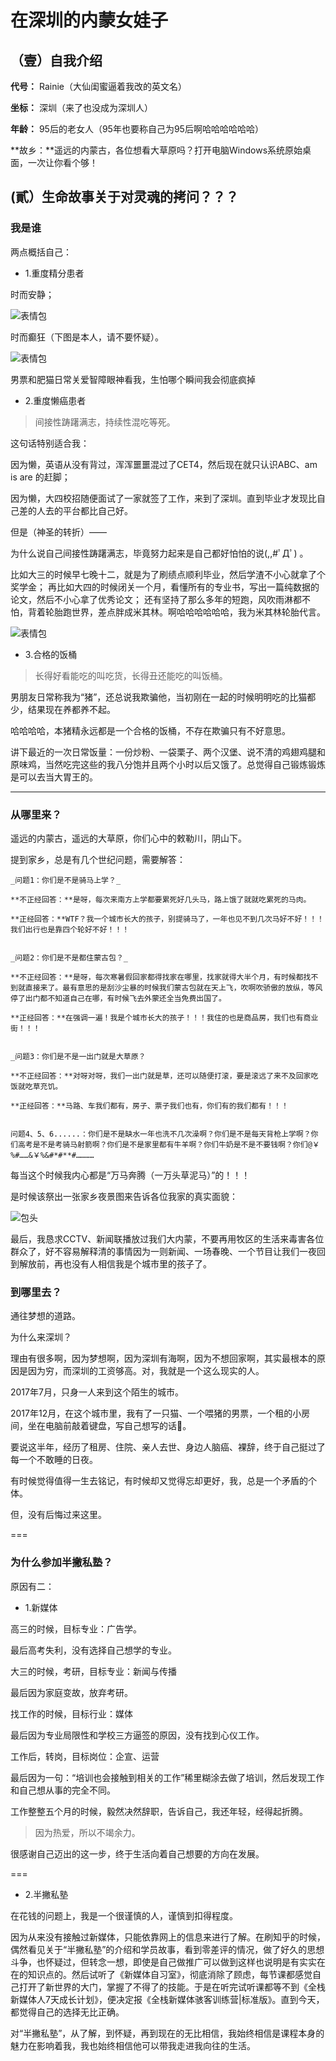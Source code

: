 
# 在深圳的内蒙女娃子

## （壹）自我介绍

**代号：** Rainie（大仙闺蜜逼着我改的英文名）

**坐标：** 深圳（来了也没成为深圳人）

**年龄：** 95后的老女人（95年也要称自己为95后啊哈哈哈哈哈哈）

**故乡：**遥远的内蒙古，各位想看大草原吗？打开电脑Windows系统原始桌面，一次让你看个够！

## (貳）生命故事关于对灵魂的拷问？？？

### **我是谁**

两点概括自己：

- 1.重度精分患者

时而安静；

![表情包](http://m.qpic.cn/psb?/V11Ohrbo3ERcDo/h71mNDNt14gkz6p6ip5R0SQGnhWE65On92wx796fmhc!/b/dD8BAAAAAAAA&bo=zQAcAQAAAAADF.I!&rf=viewer_4)

时而癫狂（下图是本人，请不要怀疑）。

![表情包](http://m.qpic.cn/psb?/V11Ohrbo3ERcDo/4o9vTW*u*tTCgD1S7RZaqaLAO9CK05*tEBSfPsiJ2ak!/b/dD8BAAAAAAAA&bo=PQE2AQAAAAADByk!&rf=viewer_4)

男票和肥猫日常关爱智障眼神看我，生怕哪个瞬间我会彻底疯掉

- 2.重度懒癌患者

> 间接性踌躇满志，持续性混吃等死。

这句话特别适合我：

因为懒，英语从没有背过，浑浑噩噩混过了CET4，然后现在就只认识ABC、am is are 的赶脚；

因为懒，大四校招随便面试了一家就签了工作，来到了深圳。直到毕业才发现比自己差的人去的平台都比自己好。

但是（神圣的转折）——

为什么说自己间接性踌躇满志，毕竟努力起来是自己都好怕怕的说(,,#ﾟДﾟ) 。

比如大三的时候早七晚十二，就是为了刷绩点顺利毕业，然后学渣不小心就拿了个奖学金；
再比如大四的时候闭关一个月，看懂所有的专业书，写出一篇纯数据的论文，然后不小心拿了优秀论文；
还有坚持了那么多年的短跑，风吹雨淋都不怕，背着轮胎跑世界，差点胖成米其林。啊哈哈哈哈哈哈，我为米其林轮胎代言。

![表情包](https://timgsa.baidu.com/timg?image&quality=80&size=b9999_10000&sec=1513503020618&di=22139ee348c4ce3936dc6fa9d3c776ab&imgtype=0&src=http%3A%2F%2Fnews.changsha.cn%2Fupload%2Fdocument_news%2F413%2F20161018%2Fdocument_news_content_580626ea84736_watermark1.jpg)

- 3.合格的饭桶

>长得好看能吃的叫吃货，长得丑还能吃的叫饭桶。

男朋友日常称我为“猪”，还总说我欺骗他，当初刚在一起的时候明明吃的比猫都少，结果现在养都养不起。

哈哈哈哈，本猪精永远都是一个合格的饭桶，不存在欺骗只有不好意思。

讲下最近的一次日常饭量：一份炒粉、一袋栗子、两个汉堡、说不清的鸡翅鸡腿和原味鸡，当然吃完这些的我八分饱并且两个小时以后又饿了。总觉得自己锻炼锻炼是可以去当大胃王的。

---

### **从哪里来？**

遥远的内蒙古，遥远的大草原，你们心中的敕勒川，阴山下。

提到家乡，总是有几个世纪问题，需要解答：

    _问题1：你们是不是骑马上学？_

    **不正经回答：**是呀，每次来南方上学都要累死好几头马，路上饿了就就吃累死的马肉。

    **正经回答：**WTF？我一个城市长大的孩子，别提骑马了，一年也见不到几次马好不好！！！我们出行也是靠四个轮好不好！！！


    _问题2：你们是不是都住蒙古包？_

    **不正经回答：**是呀，每次寒暑假回家都得找家在哪里，找家就得大半个月，有时候都找不到就直接来了。最有意思的是刮沙尘暴的时候我们蒙古包就在天上飞，吹啊吹骄傲的放纵，等风停了出门都不知道自己在哪，有时候飞去外蒙还全当免费出国了。

    **正经回答：**在强调一遍！我是个城市长大的孩子！！！我住的也是商品房，我们也有商业街！！！


    _问题3：你们是不是一出门就是大草原？

    **不正经回答：**对呀对呀，我们一出门就是草，还可以随便打滚，要是滚远了来不及回家吃饭就吃草充饥。

    **正经回答：**马路、车我们都有，房子、票子我们也有，你们有的我们都有！！！


    问题4、5、6......：你们是不是缺水一年也洗不几次澡啊？你们是不是每天背枪上学啊？你们高考是不是考骑马射箭啊？你们是不是家里都有牛羊啊？你们牛奶是不是不要钱啊？你们@￥%#……&￥%&#*#**#…………

每当这个时候我内心都是“万马奔腾（一万头草泥马）”的！！！

是时候该祭出一张家乡夜景图来告诉各位我家的真实面貌：

![包头](http://a4.qpic.cn/psb?/V11Ohrbo3ERcDo/HAEOMsiSb8F*eilY6XtrHoTKjijoCK3gd*9J6SPGInI!/b/dPMAAAAAAAAA&ek=1&kp=1&pt=0&bo=nQNBAgAAAAADV68!&vuin=525519654&tm=1513576800&sce=60-2-2&rf=viewer_4)

最后，我恳求CCTV、新闻联播放过我们大内蒙，不要再用牧区的生活来毒害各位群众了，好不容易解释清的事情因为一则新闻、一场春晚、一个节目让我们一夜回到解放前，再也没有人相信我是个城市里的孩子了。


### **到哪里去？**

通往梦想的道路。

为什么来深圳？

理由有很多啊，因为梦想啊，因为深圳有海啊，因为不想回家啊，其实最根本的原因是因为穷，而深圳的工资够高。对，我就是一个这么现实的人。

2017年7月，只身一人来到这个陌生的城市。

2017年12月，在这个城市里，我有了一只猫、一个喂猪的男票，一个租的小房间，坐在电脑前敲着键盘，写自己想写的话💖。

要说这半年，经历了租房、住院、亲人去世、身边人脑癌、裸辞，终于自己挺过了每一个不敢睡的日夜。

有时候觉得值得一生去铭记，有时候却又觉得忘却更好，我，总是一个矛盾的个体。

但，没有后悔过来这里。

===

### **为什么参加半撇私塾？**

原因有二：

- 1.新媒体

高三的时候，目标专业：广告学。

最后高考失利，没有选择自己想学的专业。

大三的时候，考研，目标专业：新闻与传播

最后因为家庭变故，放弃考研。

找工作的时候，目标行业：媒体

最后因为专业局限性和学校三方逼签的原因，没有找到心仪工作。

工作后，转岗，目标岗位：企宣、运营

最后因为一句：“培训也会接触到相关的工作”稀里糊涂去做了培训，然后发现工作和自己想从事的完全不同。

工作整整五个月的时候，毅然决然辞职，告诉自己，我还年轻，经得起折腾。

>因为热爱，所以不竭余力。

很感谢自己迈出的这一步，终于生活向着自己想要的方向在发展。

===

- 2.半撇私塾

在花钱的问题上，我是一个很谨慎的人，谨慎到扣得程度。

因为从来没有接触过新媒体，只能依靠网上的信息来进行了解。在刷知乎的时候，偶然看见关于“半撇私塾”的介绍和学员故事，看到零差评的情况，做了好久的思想斗争，也怀疑过，但转念一想，即使是自己做推广可以做到这样也说明是有实实在在的知识点的。然后试听了《新媒体自习室》，彻底消除了顾虑，每节课都感觉自己打开了新世界的大门，掌握了不得了的技能。于是在听完试听课都等不到《全栈新媒体人7天成长计划》，便决定报《全栈新媒体骇客训练营|标准版》。直到今天，都觉得自己的选择无比正确。

对“半撇私塾”，从了解，到怀疑，再到现在的无比相信，我始终相信是课程本身的魅力在影响着我，我也始终相信他可以带我走进我向往的生活。





